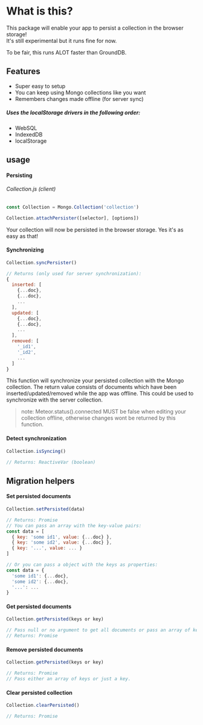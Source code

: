 # What is this?
This package will enable your app to persist a collection in the browser storage!  
It's still experimental but it runs fine for now.

To be fair, this runs ALOT faster than GroundDB.
## Features
- Super easy to setup
- You can keep using Mongo collections like you want
- Remembers changes made offline (for server sync)
##### Uses the localStorage drivers in the following order:
- WebSQL
- IndexedDB
- localStorage
## usage
#### Persisting
###### *Collection.js (client)*
```js
const Collection = Mongo.Collection('collection')

Collection.attachPersister([selector], [options])
```
Your collection will now be persisted in the browser storage. Yes it's as easy as that!
#### Synchronizing
```js
Collection.syncPersister()

// Returns (only used for server synchronization):
{
  inserted: [
    {...doc},
    {...doc},
    ...
  ],
  updated: [
    {...doc},
    {...doc},
    ...
  ],
  removed: [
    '_id1',
    '_id2',
    ...
  ]
}
```
This function will synchronize your persisted collection with the Mongo collection.
The return value consists of documents which have been inserted/updated/removed while the app was offline. This could be used to synchronize with the server collection.
> note:
Meteor.status().connected MUST be false when editing your collection offline, otherwise changes wont be returned by this function.
#### Detect synchronization
```js
Collection.isSyncing()

// Returns: ReactiveVar (boolean)
```
## Migration helpers
#### Set persisted documents
```js
Collection.setPersisted(data)

// Returns: Promise
// You can pass an array with the key-value pairs:
const data = [
  { key: 'some id1', value: {...doc} },
  { key: 'some id2', value: {...doc} },
  { key: '...', value: ... }
]

// Or you can pass a object with the keys as properties:
const data = {
  'some id1': {...doc},
  'some id2': {...doc},
  '...': ...
}
```
#### Get persisted documents
```js
Collection.getPersisted(keys or key)

// Pass null or no argument to get all documents or pass an array of keys or just a key.
// Returns: Promise
```
#### Remove persisted documents
```js
Collection.getPersisted(keys or key)

// Returns: Promise
// Pass either an array of keys or just a key.
```
#### Clear persisted collection
```js
Collection.clearPersisted()

// Returns: Promise
```

